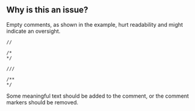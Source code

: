 ## Why is this an issue?

Empty comments, as shown in the example, hurt readability and might indicate an oversight.

    //
    
    /*
    */
    
    ///
    
    /**
    */

Some meaningful text should be added to the comment, or the comment markers should be removed.